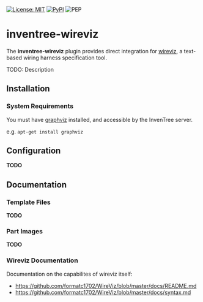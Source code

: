 [![License: MIT](https://img.shields.io/badge/License-MIT-yellow.svg)](https://opensource.org/licenses/MIT)
[![PyPI](https://img.shields.io/pypi/v/inventree-wireviz-plugin)](https://pypi.org/project/inventree-wireviz-plugin/)
![PEP](https://github.com/inventree/inventree-wireviz/actions/workflows/pep.yaml/badge.svg)

# inventree-wireviz

The **inventree-wireviz** plugin provides direct integration for [wireviz](https://github.com/formatc1702/WireViz), a text-based wiring harness specification tool.

TODO: Description

## Installation

### System Requirements

You must have [graphviz](https://graphviz.org/) installed, and accessible by the InvenTree server.

e.g. `apt-get install graphviz`

## Configuration

**TODO**
## Documentation

### Template Files

**TODO**
### Part Images

**TODO**
### Wireviz Documentation

Documentation on the capabilites of wireviz itself:

- https://github.com/formatc1702/WireViz/blob/master/docs/README.md
- https://github.com/formatc1702/WireViz/blob/master/docs/syntax.md
